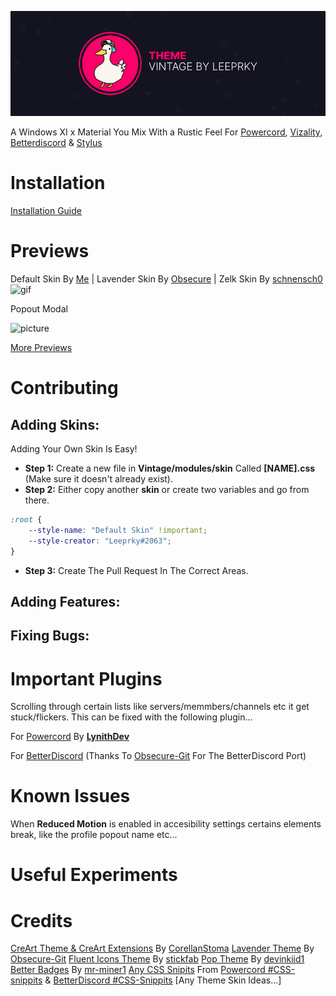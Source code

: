 ![picture](./assets/vizality-theme-banner.png)

 A Windows XI x Material You Mix With a Rustic Feel For [Powercord](https://powercord.dev), [Vizality](https://vizality.com/), [Betterdiscord](https://betterdiscord.app/) & [Stylus](https://chrome.google.com/webstore/detail/stylus/clngdbkpkpeebahjckkjfobafhncgmne?hl=en-GB)

# Installation
[Installation Guide](https://github.com/leeprky/vintage/blob/main/installation.md)

# Previews

Default Skin By [Me]() | Lavender Skin By [Obsecure](https://github.com/Lavender-Discord/Lavender) | Zelk Skin By [schnensch0](https://github.com/schnensch0/zelk)
![gif](https://user-images.githubusercontent.com/71296232/167234293-e2d5e226-12ba-429b-b8a7-c333bab551cc.gif)

Popout Modal

![picture](https://cdn.discordapp.com/attachments/825845655170973728/972320003049283654/unknown.png)

[More Previews](https://github.com/leeprky/vintage/blob/main/previews.md)

# Contributing

## Adding Skins:
Adding Your Own Skin Is Easy!

- **Step 1:** Create a new file in **Vintage/modules/skin** Called **[NAME].css** (Make sure it doesn't already exist).
- **Step 2:** Either copy another **skin** or create two variables and go from there.
```css
:root {
    --style-name: "Default Skin" !important;
    --style-creator: "Leeprky#2063";
}
```
- **Step 3:** Create The Pull Request In The Correct Areas.

## Adding Features:
## Fixing Bugs:

# Important Plugins
Scrolling through certain lists like servers/memmbers/channels etc it get stuck/flickers. This can be fixed with the following plugin...

For [Powercord](https://github.com/LynithDev/SmoothScrollPowerCord) By **[LynithDev](https://github.com/LynithDev)**

For [BetterDiscord](https://github.com/Lavender-Discord/Lavender/releases/latest/download/smoothscrollBD.plugin.js)
(Thanks To [Obsecure-Git](https://github.com/Obscure-Git) For The BetterDiscord Port)

# Known Issues
When  **Reduced Motion** is enabled in accesibility settings certains elements break, like the profile popout name etc...

# Useful Experiments

# Credits
[CreArt Theme & CreArt Extensions](https://github.com/CreArts-Community) By [CorellanStoma](https://github.com/CorellanStoma)
[Lavender Theme](https://github.com/Lavender-Discord/Lavender) By [Obsecure-Git](https://github.com/Obscure-Git)
[Fluent Icons Theme](https://github.com/stickfab/pc-fluenticons) By [stickfab](https://github.com/stickfab)
[Pop Theme](https://github.com/devinkid1/Pop) By [devinkiid1](https://github.com/devinkid1)
[Better Badges](https://github.com/mr-miner1/Better-Badges) By [mr-miner1](https://github.com/mr-miner1)
[Any CSS Snipits]() From [Powercord #CSS-snippits](https://canary.discord.com/channels/538759280057122817/755005803303403570) & [BetterDiscord #CSS-Snippits](https://canary.discord.com/channels/86004744966914048/836694789898109009)
[Any Theme Skin Ideas...]
